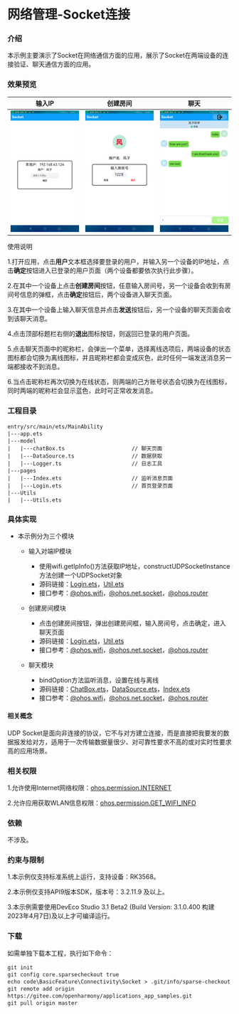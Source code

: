 # 网络管理-Socket连接

### 介绍

本示例主要演示了Socket在网络通信方面的应用，展示了Socket在两端设备的连接验证、聊天通信方面的应用。

### 效果预览

|       输入IP                             |    创建房间                               | 聊天                             |
|----------------------------------------|---------------------------------------|--------------------------------|
| ![](screenshots/devices/input_ip.png) | ![](screenshots/devices/create_room.png) | ![](screenshots/devices/chats.png) |

使用说明

1.打开应用，点击**用户**文本框选择要登录的用户，并输入另一个设备的IP地址，点击**确定**按钮进入已登录的用户页面（两个设备都要依次执行此步骤）。

2.在其中一个设备上点击**创建房间**按钮，任意输入房间号，另一个设备会收到有房间号信息的弹框，点击**确定**按钮后，两个设备进入聊天页面。

3.在其中一个设备上输入聊天信息并点击**发送**按钮后，另一个设备的聊天页面会收到该聊天消息。

4.点击顶部标题栏右侧的**退出**图标按钮，则返回已登录的用户页面。

5.点击聊天页面中的昵称栏，会弹出一个菜单，选择离线选项后，两端设备的状态图标都会切换为离线图标，并且昵称栏都会变成灰色，此时任何一端发送消息另一端都接收不到消息。

6.当点击昵称栏再次切换为在线状态，则两端的己方账号状态会切换为在线图标，同时两端的昵称栏会显示蓝色，此时可正常收发消息。

### 工程目录
```
entry/src/main/ets/MainAbility
|---app.ets
|---model
|   |---chatBox.ts                     // 聊天页面
|   |---DataSource.ts                  // 数据获取
|   |---Logger.ts                      // 日志工具
|---pages
|   |---Index.ets                      // 监听消息页面
|   |---Login.ets                      // 首页登录页面
|---Utils
|   |---Utils.ets
```
### 具体实现

* 本示例分为三个模块
  * 输入对端IP模块 
    * 使用wifi.getIpInfo()方法获取IP地址，constructUDPSocketInstance方法创建一个UDPSocket对象
    * 源码链接：[Login.ets](https://gitee.com/openharmony/applications_app_samples/blob/master/code/BasicFeature/Connectivity/Socket/entry/src/main/ets/MainAbility/pages/Login.ets)，[Util.ets](https://gitee.com/openharmony/applications_app_samples/blob/master/code/BasicFeature/Connectivity/Socket/entry/src/main/ets/MainAbility/Utils/Util.ets)
    * 接口参考：[@ohos.wifi](https://gitee.com/openharmony/docs/blob/master/zh-cn/application-dev/reference/apis/js-apis-wifi.md)，[@ohos.net.socket](https://gitee.com/openharmony/docs/blob/master/zh-cn/application-dev/reference/apis/js-apis-socket.md)，[@ohos.router](https://gitee.com/openharmony/docs/blob/master/zh-cn/application-dev/reference/apis/js-apis-system-router.md)
  
  * 创建房间模块
    * 点击创建房间按钮，弹出创建房间框，输入房间号，点击确定，进入聊天页面
    * 源码链接：[Login.ets](https://gitee.com/openharmony/applications_app_samples/blob/master/code/BasicFeature/Connectivity/Socket/entry/src/main/ets/MainAbility/pages/Login.ets)，[Util.ets](https://gitee.com/openharmony/applications_app_samples/blob/master/code/BasicFeature/Connectivity/Socket/entry/src/main/ets/MainAbility/Utils/Util.ets)
    * 接口参考：[@ohos.wifi](https://gitee.com/openharmony/docs/blob/master/zh-cn/application-dev/reference/apis/js-apis-wifi.md)，[@ohos.net.socket](https://gitee.com/openharmony/docs/blob/master/zh-cn/application-dev/reference/apis/js-apis-socket.md)，[@ohos.router](https://gitee.com/openharmony/docs/blob/master/zh-cn/application-dev/reference/apis/js-apis-system-router.md)
    
  * 聊天模块
    * bindOption方法监听消息，设置在线与离线
    * 源码链接：[ChatBox.ets](https://gitee.com/openharmony/applications_app_samples/blob/master/code/BasicFeature/Connectivity/Socket/entry/src/main/ets/MainAbility/model/ChatBox.ets)，[DataSource.ets](https://gitee.com/openharmony/applications_app_samples/blob/master/code/BasicFeature/Connectivity/Socket/entry/src/main/ets/MainAbility/model/DataSource.ets)，[Index.ets](https://gitee.com/openharmony/applications_app_samples/blob/master/code/BasicFeature/Connectivity/Socket/entry/src/main/ets/MainAbility/pages/Index.ets)
    * 接口参考：[@ohos.wifi](https://gitee.com/openharmony/docs/blob/master/zh-cn/application-dev/reference/apis/js-apis-wifi.md)，[@ohos.net.socket](https://gitee.com/openharmony/docs/blob/master/zh-cn/application-dev/reference/apis/js-apis-socket.md)，[@ohos.router](https://gitee.com/openharmony/docs/blob/master/zh-cn/application-dev/reference/apis/js-apis-system-router.md)

#### 相关概念

UDP Socket是面向非连接的协议，它不与对方建立连接，而是直接把我要发的数据报发给对方，适用于一次传输数据量很少、对可靠性要求不高的或对实时性要求高的应用场景。

### 相关权限

1.允许使用Internet网络权限：[ohos.permission.INTERNET](https://gitee.com/openharmony/docs/blob/master/zh-cn/application-dev/security/permission-list.md)

2.允许应用获取WLAN信息权限：[ohos.permission.GET_WIFI_INFO](https://gitee.com/openharmony/docs/blob/master/zh-cn/application-dev/security/permission-list.md)

### 依赖 

不涉及。

### 约束与限制

1.本示例仅支持标准系统上运行，支持设备：RK3568。

2.本示例仅支持API9版本SDK，版本号：3.2.11.9 及以上。

3.本示例需要使用DevEco Studio 3.1 Beta2 (Build Version: 3.1.0.400 构建 2023年4月7日)及以上才可编译运行。

### 下载

如需单独下载本工程，执行如下命令：
```
git init
git config core.sparsecheckout true
echo code\BasicFeature\Connectivity\Socket > .git/info/sparse-checkout
git remote add origin https://gitee.com/openharmony/applications_app_samples.git
git pull origin master
```